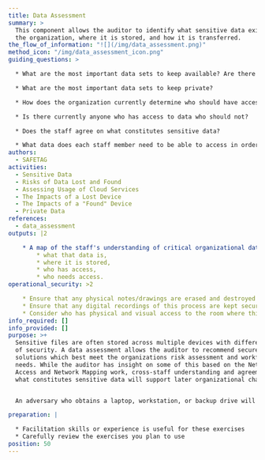 ```yaml
---
title: Data Assessment
summary: >
  This component allows the auditor to identify what sensitive data exists for
  the organization, where it is stored, and how it is transferred.
the_flow_of_information: "![](/img/data_assessment.png)"
method_icon: "/img/data_assessment_icon.png"
guiding_questions: >

  * What are the most important data sets to keep available? Are there backups?

  * What are the most important data sets to keep private?

  * How does the organization currently determine who should have access to data?

  * Is there currently anyone who has access to data who should not?

  * Does the staff agree on what constitutes sensitive data?

  * What data does each staff member need to be able to access in order to do their job?
authors:
  - SAFETAG
activities:
  - Sensitive Data
  - Risks of Data Lost and Found
  - Assessing Usage of Cloud Services
  - The Impacts of a Lost Device
  - The Impacts of a "Found" Device
  - Private Data
references:
  - data_assessment
outputs: |2

    * A map of the staff's understanding of critical organizational data:
        * what that data is,
        * where it is stored,
        * who has access,
        * who needs access.
operational_security: >2

    * Ensure that any physical notes/drawings are erased and destroyed once digitally recorded.
    * Ensure that any digital recordings of this process are kept secure and encrypted.
    * Consider who has physical and visual access to the room where this process takes place, and if the room can be secured if this activity may span long/overnight breaks.
info_required: []
info_provided: []
purpose: >+
  Sensitive files are often stored across multiple devices with different levels
  of security. A data assessment allows the auditor to recommend secure storage
  solutions which best meet the organizations risk assessment and workflow
  needs. While the auditor has insight on some of this based on the Network
  Access and Network Mapping work, cross-staff understanding and agreement on
  what constitutes sensitive data will support later organizational change.


  An adversary who obtains a laptop, workstation, or backup drive will be able to read or modify sensitive information on the device, even if that staff member has set a strong account password. This applies to threats involving loss, theft, and confiscation, but also to "checkpoint" scenarios in which they may only have access for a few minutes. Furthermore, in the event of a burglary or office raid, an adversary could obtain all sensitive information on the organization's devices, possibly even undetected.

preparation: |

  * Facilitation skills or experience is useful for these exercises
  * Carefully review the exercises you plan to use
position: 50  
---
```

